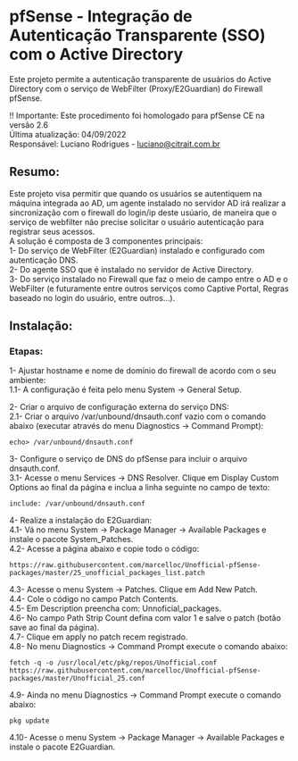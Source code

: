 # pfSense - Integração de Autenticação Transparente (SSO) com o Active Directory
Este projeto permite a autenticação transparente de usuários do Active Directory com o serviço de WebFilter (Proxy/E2Guardian) do Firewall pfSense.


!! Importante: Este procedimento foi homologado para pfSense CE na versão 2.6  
Última atualização: 04/09/2022  
Responsável: Luciano Rodrigues - luciano@citrait.com.br


## Resumo:  
Este projeto visa permitir que quando os usuários se autentiquem na máquina integrada ao AD, um agente instalado no servidor AD irá realizar a sincronização com o firewall do login/ip deste usúario, de maneira que o serviço de webfilter não precise solicitar o usuário autenticação para registrar seus acessos.  
A solução é composta de 3 componentes principais:  
1- Do serviço de WebFilter (E2Guardian) instalado e configurado com autenticação DNS.  
2- Do agente SSO que é instalado no servidor de Active Directory.  
3- Do serviço instalado no Firewall que faz o meio de campo entre o AD e o WebFilter (e futuramente entre outros serviços como Captive Portal, Regras baseado no login do usuário, entre outros...).  


## Instalação:


### Etapas:  
1- Ajustar hostname e nome de domínio do firewall de acordo com o seu ambiente:  
1.1- A configuração é feita pelo menu System -> General Setup.  

2- Criar o arquivo de configuração externa do serviço DNS:  
2.1- Criar o arquivo /var/unbound/dnsauth.conf vazio com o comando abaixo (executar através do menu Diagnostics -> Command Prompt):  
```
echo> /var/unbound/dnsauth.conf
```
3- Configure o serviço de DNS do pfSense para incluir o arquivo dnsauth.conf.  
3.1- Acesse o menu Services -> DNS Resolver. Clique em Display Custom Options ao final da página e inclua a linha seguinte no campo de texto:  
```
include: /var/unbound/dnsauth.conf
```
4- Realize a instalação do E2Guardian:  
4.1- Vá no menu System -> Package Manager -> Available Packages e instale o pacote System_Patches.  
4.2- Acesse a página abaixo e copie todo o código:  
```
https://raw.githubusercontent.com/marcelloc/Unofficial-pfSense-packages/master/25_unofficial_packages_list.patch
```  
4.3- Acesse o menu System -> Patches. Clique em Add New Patch.  
4.4- Cole o código no campo Patch Contents.  
4.5- Em Description preencha com: Unnoficial_packages.  
4.6- No campo Path Strip Count defina com valor 1 e salve o patch (botão save ao final da página).  
4.7- Clique em apply no patch recem registrado.  
4.8- No menu Diagnostics -> Command Prompt execute o comando abaixo:  
```
fetch -q -o /usr/local/etc/pkg/repos/Unofficial.conf 
https://raw.githubusercontent.com/marcelloc/Unofficial-pfSense-packages/master/Unofficial_25.conf
```
4.9- Ainda no menu Diagnostics -> Command Prompt execute o comando abaixo:
```
pkg update
```
4.10- Acesse o menu System -> Package Manager -> Available Packages e instale o pacote E2Guardian.
